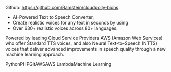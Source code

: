 Github: https://github.com/Ramstein/cloudpolly-bions

* AI-Powered Text to Speech Converter,
* Create realistic voices for any text in seconds by using
* Over 630+ realistic voices across 80+ languages.

Powered by leading Cloud Service Providers AWS (Amazon Web Services) who offer Standard TTS voices, and also Neural Text-to-Speech (NTTS) voices that deliver advanced improvements in speech quality through a new machine learning approach.

PythonPHPGitAWSAWS LambdaMachine Learning
